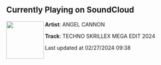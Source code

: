 ## Currently Playing on SoundCloud

[<img align="left" width="100" src="https://i1.sndcdn.com/artworks-U33yytDzPu9KXzKx-AnGaIA-t500x500.jpg">](https://soundcloud.com/angelcannonmusic/techno-skrillex-mega-edit-2024?in=saxurn/sets/thingy-thang)

**Artist**: ANGEL CANNON 

**Track**: TECHNO SKRILLEX MEGA EDIT 2024

Last updated at 02/27/2024 09:38
